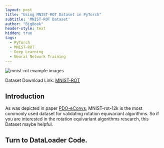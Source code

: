 ```yaml
---
layout: post
title: "Using MNIST-ROT Dataset in PyTorch"
subtitle: 'MNIST-ROT Dataset'
author: "BigBook"
header-style: text
hidden: true
tags:
  - PyTorch
  - MNIST-ROT
  - Deep Learning
  - Neural Network Training
---
```


![mnist-rot example images](https://sites.google.com/a/lisa.iro.umontreal.ca/public_static_twiki/_/rsrc/1392048843662/variations-on-the-mnist-digits/rotation_examples.png)

Dataset Download Link: [MNIST-ROT](http://www.iro.umontreal.ca/~lisa/icml2007data/mnist_rotation_new.zip)

## Introduction

As was depicted in paper [PDO-eConvs](https://arxiv.org/pdf/2007.10408.pdf), MNIST-rot-12k is the most commonly used dataset for validating rotation equivariant algorithms. So if you are interested in the rotation equivariant algorithms research, this Dataset maybe helpful.

## Turn to DataLoader Code.